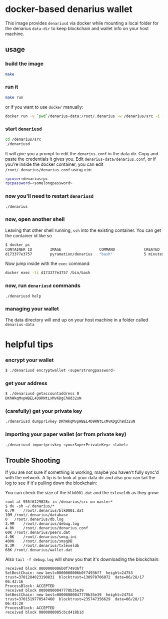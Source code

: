 # docker-based denarius wallet

This image provides `denariusd` via docker while mounting a local folder for the denarius `data-dir` to keep blockchain and wallet info on your host machine.

## usage

### build the image

```sh
make
```

### run it

```sh
make run
```

or if you want to use `docker` manually:

```sh
docker run -v `pwd`/denarius-data:/root/.denarius -w /denarius/src -i -t pyramation/denarius bash
```

### start `denariusd`

```sh
cd /denarius/src
./denariusd
```

It will give you a prompt to edit the `denarius.conf` in the data dir. Copy and paste the credentials it gives you. Edit `denarius-data/denarius.conf`, or if you're inside the docker container, you can edit `/root/.denarius/denarius.conf` using `vim`:

```sh
rpcuser=denariusrpc
rpcpassword=<somelongpassword>
```

### now you'll need to restart `denariusd`

```sh
./denarius
```

### now, open another shell

Leaving that other shell running, `ssh` into the existing container. You can get the container id like so

```sh
$ docker ps
CONTAINER ID        IMAGE                 COMMAND             CREATED             STATUS              PORTS               NAMES
d173377e3757        pyramation/denarius   "bash"              5 minutes ago       Up 5 minutes                            dazzling_booth
```

Now jump inside with the `exec` command:

```sh
docker exec -ti d173377e3757 /bin/bash
```

### now, run `denariusd` commands

```sh
./denariusd help
```

### managing your wallet

The data directory will end up on your host machine in a folder called `denarius-data`

# helpful tips

### encrypt your wallet

```sh
$ ./denariusd encryptwallet <superstrongpassword>
```

### get your address

```sh
$ ./denariusd getaccountaddress 0
DKhWkqMvpWBEL4D9RNtLxMvKDgCh8d32uN
```

### (carefully) get your private key

```sh
./denariusd dumpprivkey DKhWkqMvpWBEL4D9RNtLxMvKDgCh8d32uN
```

### importing your paper wallet (or from private key)

```sh
./denariusd importprivkey <yourSuperPrivateKey> <label>
```

## Trouble Shooting

If you are not sure if something is working, maybe you haven't fully sync'd with the network. A tip is to look at your data dir and also you can tail the log to see if it's pulling down the blockchain:

You can check the size of the `blk0001.dat` and the `txleveldb` as they grow:

```
root at 955f6129828c in /denarius/src on master*
$ du -sh ~/.denarius/*
6.7M	/root/.denarius/blk0001.dat
10M	/root/.denarius/database
0	/root/.denarius/db.log
3.9M	/root/.denarius/debug.log
4.0K	/root/.denarius/denarius.conf
60K	/root/.denarius/peers.dat
4.0K	/root/.denarius/smsg.ini
400K	/root/.denarius/smsgDB
8.3M	/root/.denarius/txleveldb
68K	/root/.denarius/wallet.dat
```

Also `tail -f debug.log` will show you that it's downloading the blockchain:

```
received block 0000000006b0f74936f7
SetBestChain: new best=0000000006b0f74936f7  height=24753  trust=3701284023190831  blocktrust=130970706072  date=06/28/17 06:42:16
ProcessBlock: ACCEPTED
received block 00000000047778b35e39
SetBestChain: new best=00000000047778b35e39  height=24754  trust=3701519770547460  blocktrust=235747356629  date=06/28/17 06:43:20
ProcessBlock: ACCEPTED
received block 0000000005cbcd418b1d
```
